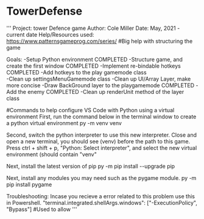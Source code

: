 # TowerDefense
'''
Project: tower Defence game
Author: Cole Miller
Date: May, 2021 - current date
Help/Resources used: 
https://www.patternsgameprog.com/series/                    #Big help with structuring the game 

Goals:
-Setup Python environment                                   COMPLETED
-Structure game, and create the first window                COMPLETED
-Implement re-bindable hotkeys                              COMPLETED
-Add hotkeys to the play gamemode class                     
-Clean up settingsMenuGamemode class
-Clean up UI/Array Layer, make more concise 
-Draw BackGround layer to the playgamemode                  COMPLETED
-Add the enemy                                              COMPLETED
-Clean up renderUnit method of the layer class

#Commands to help configure VS Code with Python using a virtual environment
First, run the command below in the terminal window to create a python virtual environment
py -m venv venv  

Second, switch the python interpreter to use this new interpreter. Close and open a new terminal, you should see (venv) before the path to this game.
Press ctrl + shift + p, "Python: Select interpreter", and select the new virtual environment (should contain "venv"

Next, install the latest version of pip
py -m pip install --upgrade pip

Next, install any modules you may need such as the pygame module.
py -m pip install pygame  


Troubleshooting:
Incase you recieve a error related to this problem use this in Powershell.
"terminal.integrated.shellArgs.windows": ["-ExecutionPolicy", "Bypass"]  #Used to allow 
'''